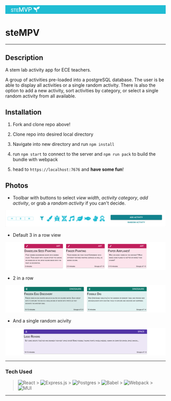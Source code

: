<img src="./client/public/assets/header.png">

# steMPV

---

## **Description**

A stem lab activity app for ECE teachers.

A group of activities pre-loaded into a postgreSQL database. The user is be able to display all activities or a single random activity. There is also the option to add a new activity, sort activities by category, or select a single random activity from all available.

## **Installation**

1. Fork and clone repo above!

2. Clone repo into desired local directory

3. Navigate into new directory and run `npm install`

4. run `npm start` to connect to the server and `npm run pack` to build the bundle with webpack

5. head to `https://localhost:7676` and **have some fun**!

## **Photos**

- Toolbar with buttons to select _view width_, _activity category_, _add activity_, or grab a _random activity_ if you can't decide.

<img src="./client/public/assets/toolbar.png">

- Default 3 in a row view

<img  src="./client/public/assets/three.png">

- 2 in a row

<img src="./client/public/assets/two.png">

- And a single random acivity

<img src="./client/public/assets/random.png">

---

### Tech Used

> ![React](https://img.shields.io/badge/react-%2320232a.svg?style=for-the-badge&logo=react&logoColor=%2361DAFB) > ![Express.js](https://img.shields.io/badge/express.js-%23404d59.svg?style=for-the-badge&logo=express&logoColor=%2361DAFB) > ![Postgres](https://img.shields.io/badge/postgres-%23316192.svg?style=for-the-badge&logo=postgresql&logoColor=white) > ![Babel](https://img.shields.io/badge/Babel-F9DC3e?style=for-the-badge&logo=babel&logoColor=black) > ![Webpack](https://img.shields.io/badge/webpack-%238DD6F9.svg?style=for-the-badge&logo=webpack&logoColor=black) > ![MUI](https://img.shields.io/badge/MUI-%230081CB.svg?style=for-the-badge&logo=material-ui&logoColor=white)

---
